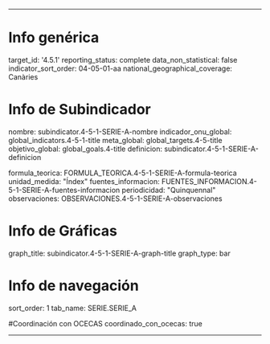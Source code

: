 ---

# Info genérica
target_id: '4.5.1'
reporting_status: complete
data_non_statistical: false
indicator_sort_order: 04-05-01-aa
national_geographical_coverage: Canàries

# Info de Subindicador
nombre: subindicator.4-5-1-SERIE-A-nombre
indicador_onu_global: global_indicators.4-5-1-title
meta_global: global_targets.4-5-title
objetivo_global: global_goals.4-title
definicion: subindicator.4-5-1-SERIE-A-definicion

formula_teorica: FORMULA_TEORICA.4-5-1-SERIE-A-formula-teorica
unidad_medida: "Índex"
fuentes_informacion: FUENTES_INFORMACION.4-5-1-SERIE-A-fuentes-informacion
periodicidad: "Quinquennal"
observaciones: OBSERVACIONES.4-5-1-SERIE-A-observaciones
# Info de Gráficas
graph_title: subindicator.4-5-1-SERIE-A-graph-title
graph_type: bar

# Info de navegación
sort_order: 1
tab_name: SERIE.SERIE_A

#Coordinación con OCECAS
coordinado_con_ocecas: true

---